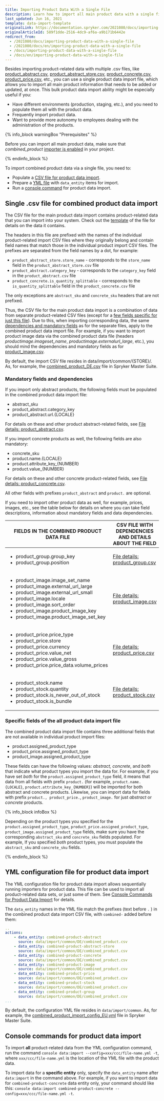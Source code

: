 ```yaml
---
title: Importing Product Data With a Single File
description: Learn how to import all main product data with a single file
last_updated: Jun 16, 2021
template: data-import-template
originalLink: https://documentation.spryker.com/2021080/docs/importing-product-data-with-a-single-file
originalArticleId: 589f1dde-2516-4dc9-af6a-a9b171b6442e
redirect_from:
  - /2021080/docs/importing-product-data-with-a-single-file
  - /2021080/docs/en/importing-product-data-with-a-single-file
  - /docs/importing-product-data-with-a-single-file
  - /docs/en/importing-product-data-with-a-single-file
---
```


Besides importing product-related data with multiple .csv files, like [product_abstract.csv](/docs/pbc/all/product-information-management/{{page.version}}/import-and-export-data/products-data-import/file-details-product-abstract.csv.html), [product_abstract_store.csv](/docs/pbc/all/product-information-management/{{page.version}}/import-and-export-data/products-data-import/file-details-product-abstract-store.csv.html), [product_concrete.csv](/docs/scos/dev/data-import/{{page.version}}/data-import-categories/catalog-setup/products/file-details-product-concrete.csv.html), [product_price.csv](/docs/pbc/all/price-management/{{page.version}}/import-and-export-data/file-details-product-price.csv.html), etc., you can use a single product data import file, which allows you to import all main product information that needs to be added or updated, at once. This bulk product data import ability might be especially useful if you:

* Have different environments (production, staging, etc.), and you need to populate them all with the product data.
* Frequently import product data.
* Want to provide more autonomy to employees dealing with the administration of the products.

{% info_block warningBox "Prerequisites" %}

Before you can import all main product data, make sure that *combined_product* [importer is enabled](/docs/scos/dev/data-import/{{page.version}}/data-importers-overview-and-implementation.html#implementation-overview) in your project.

{% endinfo_block %}

To import combined product data via a single file, you need to:

* Populate a [CSV file for product data import](/docs/scos/dev/data-import/{{page.version}}/importing-product-data-with-a-single-file.html#single-csv-file-for-combined-product-data-import).
* Prepare a [YML file](/docs/scos/dev/data-import/{{page.version}}/importing-product-data-with-a-single-file.html#yml-configuration-file-for-product-data-import) with `data_entity` items for import.
* Run a [console command](/docs/scos/dev/data-import/{{page.version}}/importing-product-data-with-a-single-file.html#console-commands-for-product-data-import) for product data import.

## Single .csv file for combined product data import
<a name="single-csv-file-for-combined-product-data-import"></a>

The CSV file for the main product data import contains product-related data that you can import into your system. Check out the [template](https://spryker.s3.eu-central-1.amazonaws.com/docs/Developer+Guide/Back-End/Data+Manipulation/Data+Ingestion/Data+Import/Importing+Product+Data+With+a+Single+File/TEMPLATE+Product+import+with+single+file.csv) of the file for details on the data it contains.

The headers in this file are prefixed with the names of the individual product-related import CSV files where they originally belong and contain field names that match those in the individual product import CSV files. The prefixes are separated from the field names by a dot, for example:

* `product_abstract_store.store_name` - corresponds to the `store_name` field in the `product_abstract_store.csv` file
* `product_abstract.category_key` - corresponds to the `category_key` field in the `product_abstract.csv` file
* `product_concrete.is_quantity_splittable` -  corresponds to the `is_quantity_splittable` field in the `product_concrete.csv` file

The only exceptions are `abstract_sku` and `concrete_sku` headers that are not prefixed.

Thus, the CSV file for the main product data import is a combination of data from separate product-related CSV files (except for a [few fields specific for just this file](#specific-fields)). Due to this, when importing corresponding data, the same [dependencies and mandatory fields](#mandatory-fields) as for the separate files, apply to the combined product data import file. For example, if you want to import product image data via the combined product data file (headers *productimage.imageset_name*, *productimage.externalurl_large*, etc.), you should mind the dependencies and mandatory fields as for [product_image.csv](/docs/scos/dev/data-import/{{page.version}}/data-import-categories/catalog-setup/products/file-details-product-image.csv.html).

By default, the import CSV file resides in data/import/common/{STORE}/. As, for example, the [combined_product_DE.csv](https://github.com/spryker-shop/suite/blob/master/data/import/common/DE/combined_product.csv) file in Spryker Master Suite.

<a name="mandatory-fields"></a>

### Mandatory fields and dependencies

If you import only abstract products, the following fields must be populated in the combined product data import file:

* abstract_sku
* product_abstract.category_key
* product_abstract.url.{LOCALE}

For details on these and other product abstract-related fields, see [File details: product_abstract.csv](/docs/pbc/all/product-information-management/{{page.version}}/import-and-export-data/products-data-import/file-details-product-abstract.csv.html).

If you import concrete products as well, the following fields are also mandatory:

* concrete_sku
* product.name.{LOCALE}
* product.attribute_key_{NUMBER}
* product.value_{NUMBER}

For details on these and other concrete product-related fields, see [File details: product_concrete.csv](/docs/scos/dev/data-import/{{page.version}}/data-import-categories/catalog-setup/products/file-details-product-concrete.csv.html).

All other fields with prefixes `product_abstract` and `product.` are optional.

If you need to import other product data as well, for example, prices, images, etc., see the table below for details on where you can take field descriptions, information about mandatory fields and data dependencies.


| FIELDS IN THE COMBINED PRODUCT DATA FILE | CSV FILE WITH DEPENDENCIES AND DETAILS ABOUT THE FIELD |
| --- | --- |
| <ul><li>product_group.group_key</li><li>product_group.position</li></ul> | [File details: product_group.csv](/docs/scos/dev/data-import/{{page.version}}/data-import-categories/merchandising-setup/product-merchandising/file-details-product-group.csv.html) |
|<ul><li>product_image.image_set_name</li><li>product_image.external_url_large</li><li>product_image.external_url_small</li><li>product_image.locale</li><li>product_image.sort_order</li><li>product_image.product_image_key</li><li>product_image.product_image_set_key</li></ul> | [File details: product_image.csv](/docs/scos/dev/data-import/{{page.version}}/data-import-categories/catalog-setup/products/file-details-product-image.csv.html) |
| <ul><li>product_price.price_type</li><li>product_price.store</li><li>product_price.currency</li><li>product_price.value_net</li><li>product_price.value_gross</li><li>product_price.price_data.volume_prices</li></ul> | [File details: product_price.csv](/docs/pbc/all/price-management/{{page.version}}/import-and-export-data/file-details-product-price.csv.html) |
| <ul><li>product_stock.name</li><li>product_stock.quantity</li><li>product_stock.is_never_out_of_stock</li><li>product_stock.is_bundle</li></ul> | [File details: product_stock.csv](/docs/pbc/all/warehouse-management-system/{{page.version}}/import-and-export-data/file-details-product-stock.csv.html) |

<a name="specific-fields"></a>

### Specific fields of the all product data import file

The combined product data import file contains three additional fields that are not available in individual product import files:

* product.assigned_product_type
* product_price.assigned_product_type
* product_image.assigned_product_type

These fields can have the following values: *abstract, concrete*, and *both* that indicate what product types you import the data for. For example, if you have set *both* for the `product.assigned_product_type` field, it means that data from all fields with prefix `product.` (for example, `product.name.{LOCALE}`, `product.attribute_key_{NUMBER}`) will be imported for both abstract and concrete products. Likewise, you can import data for fields with prefix `product., product_price.`, `product_image.` for just *abstract* or *concrete* products.

{% info_block infoBox %}

Depending on the product types you specified for the `product.assigned_product_type`, `product_price.assigned_product_type`, `product_image.assigned_product_type` fields, make sure you have the corresponding `abstract_sku` and `concrete_sku` fields populated. For example, If you specified *both* product types, you must populate the `abstract_sku` and `concrete_sku` fields.

{% endinfo_block %}

## YML configuration file for product data import
<a href="#yml-configuration-file-for-product-data-import"></a>

The YML configuration file for product data import allows sequentially running importers for product data. This file can be used to import all product-related data sets, or just some of them. See [Console Commands for Product Data Import](/docs/scos/dev/data-import/{{page.version}}/importing-product-data-with-a-single-file.html#console-commands-for-product-data-import) for details.

The `data_entity` names in the YML file match the prefixes (text before `.` ) in the combined product data import CSV file, with `combined-` added before them:

```yml
..
actions:
    - data_entity: combined-product-abstract
      source: data/import/common/DE/combined_product.csv
    - data_entity: combined-product-abstract-store
      source: data/import/common/DE/combined_product.csv
    - data_entity: combined-product-concrete
      source: data/import/common/DE/combined_product.csv
    - data_entity: combined-product-image
      source: data/import/common/DE/combined_product.csv
    - data_entity: combined-product-price
      source: data/import/common/DE/combined_product.csv
    - data_entity: combined-product-stock
      source: data/import/common/DE/combined_product.csv
    - data_entity: combined-product-group
      source: data/import/common/DE/combined_product.csv
...
```

By default, the configuration YML file resides in `data/import/common`.  As, for example, the [combined_product_import_config_EU.yml](https://github.com/spryker-shop/suite/blob/master/data/import/common/combined_product_import_config_EU.yml) file in Spryker Master Suite.

## Console commands for product data import

To import **all** product-related data from the YML configuration command, run the command `console data:import --config=xxx/ccc/file-name.yml -t`, where `xxx/ccc/file-name.yml` is the location of the YML file with the product data.

To import data for a **specific entity** only, specify the `data_entity` name after `data:import` in the command above. For example, if you want to import data for `combined-product-concrete` data entity only, your command should like this: `console data:import combined-product-concrete --config=xxx/ccc/file-name.yml -t`.
